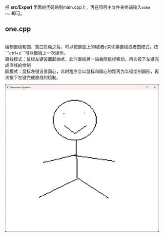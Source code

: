 把 **src/Experi** 里面的代码贴到main.cpp上，再在项目主文件夹终端输入```make run```即可。

<h2>one.cpp</h2> <br>
绘制直线和圆，窗口启动之后，可以按键盘上的l或者c来切换直线或者圆模式，按```ctrl+z```可以撤销上一次操作。<br>
直线模式：鼠标左键设置起始点，此时直线另一端会随鼠标移动，再次按下左键完成直线的绘制<br>
圆模式：鼠标左键设置圆心，此时程序会以鼠标和圆心的距离为半径绘制圆形，再次按下左键完成直线的绘制。<br>

<img src="image.png"></img>